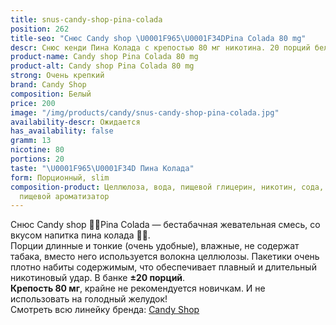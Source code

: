 ```yaml
---
title: snus-candy-shop-pina-colada
position: 262
title-seo: "Снюс Candy shop \U0001F965\U0001F34DPina Colada 80 mg"
descr: Снюс кенди Пина Колада с крепостью 80 мг никотина. 20 порций белого цвета.
product-name: Candy shop Pina Colada 80 mg
product-alt: Candy shop Pina Colada 80 mg
strong: Очень крепкий
brand: Candy Shop
composition: Белый
price: 200
image: "/img/products/candy/snus-candy-shop-pina-colada.jpg"
availability-descr: Ожидается
has_availability: false
gramm: 13
nicotine: 80
portions: 20
taste: "\U0001F965\U0001F34D Пина Колада"
form: Порционный, slim
composition-product: Целлюлоза, вода, пищевой глицерин, никотин, сода, карбонат натрия,
  пищевой ароматизатор
---
```


Снюс Candy shop 🥥🍍Pina Colada — бестабачная жевательная смесь, со вкусом напитка пина колада 🥥🍍.<br>
Порции длинные и тонкие (очень удобные),  влажные, не содержат табака, вместо него используется волокна целлюлозы. Пакетики очень плотно набиты содержимым, что обеспечивает плавный и длительный никотиновый удар. В банке **±20 порций**.<br>
**Крепость 80 мг**, крайне не рекомендуется новичкам. И не использовать на голодный желудок!<br>
Смотреть всю линейку бренда: <a href="/candy-shop-snus">Candy Shop</a>